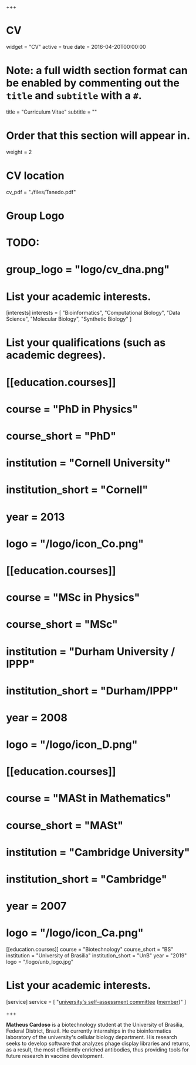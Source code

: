 +++
# CV
widget = "CV"
active = true
date = 2016-04-20T00:00:00

# Note: a full width section format can be enabled by commenting out the `title` and `subtitle` with a `#`.
title = "Curriculum Vitae"
subtitle = ""

# Order that this section will appear in.
weight = 2

# CV location
cv_pdf = "./files/Tanedo.pdf"

# Group Logo
# TODO:
# group_logo = "logo/cv_dna.png"


# List your academic interests.
[interests]
  interests = [
    "Bioinformatics",
    "Computational Biology",
    "Data Science",
    "Molecular Biology",
    "Synthetic Biology"
  ]

# List your qualifications (such as academic degrees).
# [[education.courses]]
#   course = "PhD in Physics"
#   course_short = "PhD"
#   institution = "Cornell University"
#   institution_short = "Cornell"
#   year = 2013
#   logo = "/logo/icon_Co.png"

# [[education.courses]]
#   course = "MSc in Physics"
#   course_short = "MSc"
#   institution = "Durham University / IPPP"
#   institution_short = "Durham/IPPP"
#   year = 2008
#   logo = "/logo/icon_D.png"

# [[education.courses]]
#   course = "MASt in Mathematics"
#   course_short = "MASt"
#   institution = "Cambridge University"
#   institution_short = "Cambridge"
#   year = 2007
#   logo = "/logo/icon_Ca.png"

[[education.courses]]
  course = "Biotechnology"
  course_short = "BS"
  institution = "University of Brasilia"
  institution_short = "UnB"
  year = "2019"
  logo = "/logo/unb_logo.jpg"


# List your academic interests.
[service]
  service = [
    "[university's self-assessment committee](http://www.cpa.unb.br/index.php?option=com_content&view=article&id=431&Itemid=301) ([member](http://www.cpa.unb.br/index.php?option=com_content&view=article&id=432&Itemid=254))"
  ]

+++

**Matheus Cardoso** is a biotechnology student at the University of Brasília, Federal District, Brazil. He currently internships in the bioinformatics laboratory of the university's cellular biology department. His research seeks to develop software that analyzes phage display libraries and returns, as a result, the most efficiently enriched antibodies, thus providing tools for future research in vaccine development.

<!-- * UCI Chancellor's Advance Postdoctoral Fellow, 2014 - 2015
* Paul & Daisy Soros Fellowship, 2010 - 2012
* NSF Graduate Research Fellow, 2006 - 2011
* Marshall Scholarship, 2006 - 2008 -->
